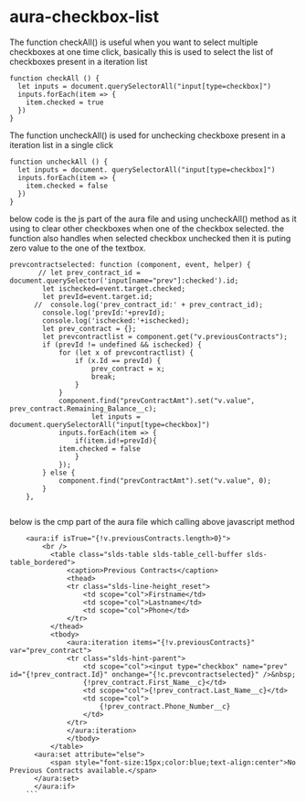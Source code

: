 # aura-checkbox-list

The function checkAll() is useful when you want to select multiple checkboxes at one time click, basically this is used to select the list of checkboxes present in a iteration list

```
function checkAll () {
  let inputs = document.querySelectorAll("input[type=checkbox]")
  inputs.forEach(item => {
    item.checked = true
  })
}
```


The function uncheckAll() is used for unchecking checkboxe present in a iteration list in a single click
```
function uncheckAll () {
  let inputs = document. querySelectorAll("input[type=checkbox]")
  inputs.forEach(item => {
    item.checked = false
  })
}
```


below code is the js part of the aura file and using uncheckAll() method as it using to clear other checkboxes when one of the checkbox selected. the function also handles when selected checkbox unchecked then it is puting zero value to the one of the textbox. 

```
prevcontractselected: function (component, event, helper) {        
       // let prev_contract_id = document.querySelector('input[name="prev"]:checked').id;
        let ischecked=event.target.checked;
        let prevId=event.target.id;
      //  console.log('prev_contract_id:' + prev_contract_id);
        console.log('prevId:'+prevId);
        console.log('ischecked:'+ischecked);
        let prev_contract = {};
        let prevcontractlist = component.get("v.previousContracts");
        if (prevId != undefined && ischecked) {
            for (let x of prevcontractlist) {
                if (x.Id == prevId) {
                    prev_contract = x;
                    break;
                }
            }
            component.find("prevContractAmt").set("v.value", prev_contract.Remaining_Balance__c);
                    let inputs = document.querySelectorAll("input[type=checkbox]")
            inputs.forEach(item => {
                if(item.id!=prevId){
            item.checked = false
                }
            });
        } else {
            component.find("prevContractAmt").set("v.value", 0);
        }
    },
    
```
   
   

below is the cmp part of the aura file which calling above javascript method
   
   
```
    <aura:if isTrue="{!v.previousContracts.length>0}">
        <br />
          <table class="slds-table slds-table_cell-buffer slds-table_bordered">
              <caption>Previous Contracts</caption>
              <thead>
              <tr class="slds-line-height_reset">                                            
                  <td scope="col">Firstname</td>
                  <td scope="col">Lastname</td>
                  <td scope="col">Phone</td>
              </tr>
          </thead>
          <tbody>
              <aura:iteration items="{!v.previousContracts}" var="prev_contract">
              <tr class="slds-hint-parent">
                  <td scope="col"><input type="checkbox" name="prev" id="{!prev_contract.Id}" onchange="{!c.prevcontractselected}" />&nbsp;
                  {!prev_contract.First_Name__c}</td>
                  <td scope="col">{!prev_contract.Last_Name__c}</td>
                  <td scope="col">                                                
                      {!prev_contract.Phone_Number__c}
                  </td>
              </tr>
              </aura:iteration>
              </tbody>
          </table>
      <aura:set attribute="else">
          <span style="font-size:15px;color:blue;text-align:center">No Previous Contracts available.</span>
      </aura:set>
      </aura:if>
    ```
